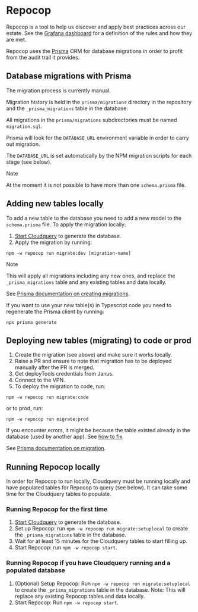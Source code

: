 # Repocop

Repocop is a tool to help us discover and apply best practices across our estate. See the [Grafana dashboard](https://metrics.gutools.co.uk/d/2uaV8PiIz/repocop?orgId=1) for a definition of the rules and how they are met.

Repocop uses the [Prisma](https://www.prisma.io) ORM for database migrations in order to profit from the audit
trail it provides.

## Database migrations with Prisma

The migration process is currently manual.

Migration history is held in the `prisma/migrations` directory in the repository and the `_prisma_migrations` table in the
database.

All migrations in the `prisma/migrations` subdirectories must be named `migration.sql`.

Prisma will look for the `DATABASE_URL` environment variable in order to carry out migration.

The `DATABASE_URL` is set automatically by the NPM migration scripts for each stage (see below).

> [!NOTE]  
> At the moment it is not possible to have more than
> one `schema.prisma` file.

## Adding new tables locally

To add a new table to the database you need to add a new model to the `schema.prisma` file. To apply the migration locally:

1. [Start Cloudquery](../../packages/cloudquery/README.md) to generate the database.
2. Apply the migration by running:

```
npm -w repocop run migrate:dev [migration-name]
```

> [!NOTE]  
> This will apply all migrations including any new ones, and replace the `_prisma_migrations` table and any existing tables and data locally.

See [Prisma documentation on creating migrations](https://www.prisma.io/docs/guides/migrate/developing-with-prisma-migrate#create-migrations).

If you want to use your new table(s) in Typescript code you need to regenerate the Prisma client by running:

```
npx prisma generate
```

## Deploying new tables (migrating) to code or prod

1. Create the migration (see above) and make sure it works locally.
2. Raise a PR and ensure to note that migration has to be deployed manually after the PR is merged.
3. Get deployTools credentials from Janus.
4. Connect to the VPN.
5. To deploy the migration to code, run:

```
npm -w repocop run migrate:code
```

or to prod, run:

```
npm -w repocop run migrate:prod
```

If you encounter errors, it might be because the table existed already in the database (used by another app). See [how to fix](https://www.prisma.io/docs/guides/migrate/production-troubleshooting#failed-migration).

See [Prisma documentation on migration](https://www.prisma.io/docs/concepts/components/prisma-migrate/migrate-development-production).

## Running Repocop locally

In order for Repocop to run locally, Cloudquery must be running locally and have populated tables for Repocop to query (see below). It can take some time for the Cloudquery tables to populate.

### Running Repocop for the first time

1. [Start Cloudquery](../../packages/cloudquery/README.md) to generate the database.
2. Set up Repocop: run `npm -w repocop run migrate:setuplocal` to create the `_prisma_migrations` table in the database.
3. Wait for at least 15 minutes for the Cloudquery tables to start filling up.
4. Start Repocop: run `npm -w repocop start`.

### Running Repocop if you have Cloudquery running and a populated database

1. (Optional) Setup Repocop: Run `npm -w repocop run migrate:setuplocal` to create the `_prisma_migrations` table in the database. Note: This will replace any existing Repocop tables and data locally.
2. Start Repocop: Run `npm -w repocop start`.
